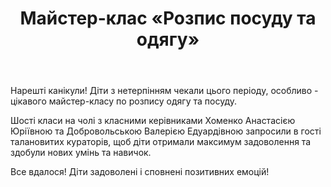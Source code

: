 ﻿---
title: Майстер-клас «Розпис посуду та одягу»
---

Нарешті канікули! Діти з нетерпінням чекали цього періоду, особливо - цікавого майстер-класу по розпису одягу та посуду.

Шості класи на чолі з класними керівниками Хоменко Анастасією Юріївною та Добровольською Валерією Едуардівною запросили в гості талановитих кураторів, щоб діти отримали максимум задоволення та здобули нових умінь та навичок.

Все вдалося! Діти задоволені і сповнені позитивних емоцій!

<slideshow />
